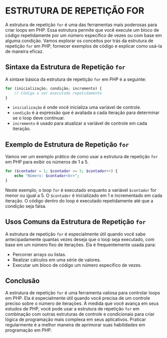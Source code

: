 # ESTRUTURA DE REPETIÇÃO FOR
A estrutura de repetição `for` é uma das ferramentas mais poderosas para criar loops em PHP. Essa estrutura permite que você execute um bloco de código repetidamente por um número específico de vezes ou com base em alguma condição. Vamos explorar os conceitos por trás da estrutura de repetição `for` em PHP, fornecer exemplos de código e explicar como usá-la de maneira eficaz.

## Sintaxe da Estrutura de Repetição `for`

A sintaxe básica da estrutura de repetição `for` em PHP é a seguinte:

```php
for (inicialização; condição; incremento) {
    // Código a ser executado repetidamente
}
```

- `inicialização` é onde você inicializa uma variável de controle.
- `condição` é a expressão que é avaliada a cada iteração para determinar se o loop deve continuar.
- `incremento` é usado para atualizar a variável de controle em cada iteração.

## Exemplo de Estrutura de Repetição `for`

Vamos ver um exemplo prático de como usar a estrutura de repetição `for` em PHP para exibir os números de 1 a 5.

```php
for ($contador = 1; $contador <= 5; $contador++) {
    echo "Número: $contador<br>";
}
```

Neste exemplo, o loop `for` é executado enquanto a variável `$contador` for menor ou igual a 5. O `$contador` é inicializado em 1 e incrementado em cada iteração. O código dentro do loop é executado repetidamente até que a condição seja falsa.

## Usos Comuns da Estrutura de Repetição `for`

A estrutura de repetição `for` é especialmente útil quando você sabe antecipadamente quantas vezes deseja que o loop seja executado, com base em um número fixo de iterações. Ela é frequentemente usada para:

- Percorrer arrays ou listas.
- Realizar cálculos em uma série de valores.
- Executar um bloco de código um número específico de vezes.

## Conclusão

A estrutura de repetição `for` é uma ferramenta valiosa para controlar loops em PHP. Ela é especialmente útil quando você precisa de um controle preciso sobre o número de iterações. À medida que você avança em seus estudos de PHP, você pode usar a estrutura de repetição `for` em combinação com outras estruturas de controle e condicionais para criar lógica de programação mais complexa em seus aplicativos. Praticar regularmente é a melhor maneira de aprimorar suas habilidades em programação em PHP.